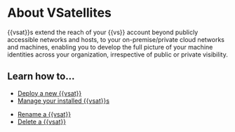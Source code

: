 # About VSatellites

{{vsat}}s extend the reach of your {{vs}} account beyond publicly accessible 
networks and hosts, to your on-premise/private cloud networks and machines, 
enabling you to develop the full picture of your machine identities across 
your organization, irrespective of public or private visibility.

<!-- (animatedGIF: how to create a new VSat) -->

## Learn how to...

- [Deploy a new {{vsat}}](t-VSatellite-deployNew.md)
- [Manage your installed {{vsat}}s](t-VSatellite-managing.md)
<!-- - [Toggle List and Detail view of {{vsat}}s]() **DW: add link to where we discuss the toggle view option** -->
- [Rename a {{vsat}}](t-VSatellite-renaming.md)
- [Delete a {{vsat}}](t-VSatellite-delete.md)
<!-- - [View a {{vsat}}'s available services]() **DW: add link to to topic** -->
